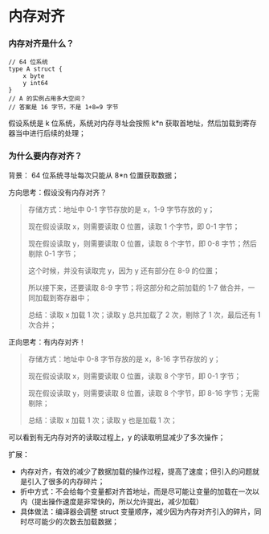 # 内存对齐
### 内存对齐是什么？
```
// 64 位系统
type A struct {
	x byte
	y int64
}
// A 的实例占用多大空间？
// 答案是 16 字节，不是 1+8=9 字节
```
假设系统是 k 位系统，系统对内存寻址会按照 k*n 获取首地址，然后加载到寄存器当中进行后续的处理；

### 为什么要内存对齐？
背景： 64 位系统寻址每次只能从 8*n 位置获取数据；

方向思考：假设没有内存对齐？  
> 存储方式：地址中 0-1 字节存放的是 x，1-9 字节存放的 y；
> 
> 现在假设读取 x，则需要读取 0 位置，读取 1 个字节，即 0-1 字节；
> 
> 现在假设读取 y，则需要读取 0 位置，读取 8 个字节，即 0-8 字节；然后剔除 0-1 字节；  
> 
> 这个时候，并没有读取完 y，因为 y 还有部分在 8-9 的位置；
> 
> 所以接下来，还要读取 8-9 字节；将这部分和之前加载的 1-7 做合并，一同加载到寄存器中；
> 
> 总结：读取 x 加载 1 次；读取 y 总共加载了 2 次，剔除了 1 次，最后还有 1 次合并；

正向思考：有内存对齐！
> 存储方式：地址中 0-8 字节存放的是 x，8-16 字节存放的 y；
> 
> 现在假设读取 x，则需要读取 0 位置，读取 8 个字节，即 0-1 字节；
> 
> 现在假设读取 y，则需要读取 8 位置，读取 8 个字节，即 8-16 字节；无需剔除；
> 
> 总结：读取 x 加载 1 次；读取 y 也是加载 1 次；

可以看到有无内存对齐的读取过程上，y 的读取明显减少了多次操作；

扩展：
- 内存对齐，有效的减少了数据加载的操作过程，提高了速度；但引入的问题就是引入了很多的内存碎片；
- 折中方式：不会给每个变量都对齐首地址，而是尽可能让变量的加载在一次以内（提出操作速度是非常快的，所以允许提出，减少加载）
- 具体做法：编译器会调整 struct 变量顺序，减少因为内存对齐引入的碎片，同时尽可能少的次数去加载数据；
